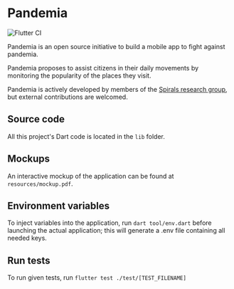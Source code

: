 # Pandemia
![Flutter CI](https://github.com/pandemia-app/pandemia/workflows/Flutter%20CI/badge.svg)

Pandemia is an open source initiative to build a mobile app to fight against pandemia.

Pandemia proposes to assist citizens in their daily movements by monitoring the popularity of the places they visit.

Pandemia is actively developed by members of the [Spirals research group](https://team.inria.fr/spirals/), but external contributions are welcomed.

## Source code 

All this project's Dart code is located in the `lib` folder.

## Mockups 

An interactive mockup of the application can be found at `resources/mockup.pdf`.

## Environment variables

To inject variables into the application, run `dart tool/env.dart` before launching the actual
application; this will generate a .env file containing all needed keys.

## Run tests

To run given tests, run `flutter test ./test/[TEST_FILENAME]`